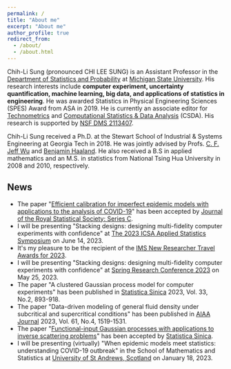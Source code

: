 ```yaml
---
permalink: /
title: "About me"
excerpt: "About me"
author_profile: true
redirect_from: 
  - /about/
  - /about.html
---
```

Chih-Li Sung (pronounced CHI LEE SUNG) is an Assistant Professor in the [Department of Statistics and Probability](https://stt.natsci.msu.edu/) at [Michigan State University](https://msu.edu/). His research interests include **computer experiment, uncertainty quantification, machine learning, big data, and applications of statistics in engineering**. He was awarded Statistics in Physical Engineering Sciences (SPES) Award from ASA in 2019. He is currently an associate editor for [Technometrics](https://www.tandfonline.com/toc/utch20/current) and [Computational Statistics & Data Analysis](https://www.sciencedirect.com/journal/computational-statistics-and-data-analysis) (CSDA). His research is supported by [NSF DMS 2113407](https://www.nsf.gov/awardsearch/showAward?AWD_ID=2113407&HistoricalAwards=false).

Chih-Li Sung received a Ph.D. at the Stewart School of Industrial & Systems Engineering at Georgia Tech in 2018. He was jointly advised by Profs. [C. F. Jeff Wu](https://www2.isye.gatech.edu/~jeffwu/) and [Benjamin Haaland](https://medicine.utah.edu/faculty/mddetail/u6012617). He also received a B.S in applied mathematics and an M.S. in statistics from National Tsing Hua University in 2008 and 2010, respectively. 

News 
------
* The paper "[Efficient calibration for imperfect epidemic models with applications to the analysis of COVID-19](https://arxiv.org/abs/2009.12523)" has been accepted by [Journal of the Royal Statistical Society: Series C](https://doi.org/10.1093/jrsssc/qlad083). 
* I will be presenting "Stacking designs: designing multi-fidelity computer experiments with confidence" at [The 2023 ICSA Applied Statistics Symposium](https://symposium2023.icsa.org/) on June 14, 2023. 
* It's my pleasure to be the recipient of the [IMS New Researcher Travel Awards for 2023](https://imstat.org/2023/04/18/ims-announces-2023-recipients-of-the-new-researcher-travel-awards/). 
* I will be presenting "Stacking designs: designing multi-fidelity computer experiments with confidence" at [Spring Research Conference 2023](https://sites.google.com/view/src2023/home) on May 25, 2023. 
* The paper "A clustered Gaussian process model for computer experiments" has been published in [Statistica Sinica](https://www3.stat.sinica.edu.tw/statistica/J33N2/J33N214/J33N214.html) 2023, Vol. 33, No.2, 893-918.
* The paper "Data-driven modeling of general fluid density under subcritical and supercritical conditions" has been published in [AIAA Journal](https://arc.aiaa.org/doi/10.2514/1.J062336) 2023, Vol. 61, No.4, 1519-1531.
* The paper "[Functional-input Gaussian processes with applications to inverse scattering problems](https://arxiv.org/abs/2201.01682)" has been accepted by [Statistica Sinica](https://www3.stat.sinica.edu.tw/ss_newpaper/SS-2022-0180_na.pdf). 
* I will be presenting (virtually) "When epidemic models meet statistics: understanding COVID-19 outbreak" in the School of Mathematics and Statistics at [University of St Andrews, Scotland](https://www.st-andrews.ac.uk/mathematics-statistics/) on January 18, 2023. 

